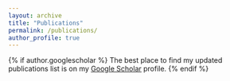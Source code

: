 ```yaml
---
layout: archive
title: "Publications"
permalink: /publications/
author_profile: true
---
```


{% if author.googlescholar %}
  The best place to find my updated publications list is on my <u><a href="{{author.googlescholar}}">Google Scholar</a></u> profile.
{% endif %}
